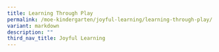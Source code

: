 ```yaml
---
title: Learning Through Play
permalink: /moe-kindergarten/joyful-learning/learning-through-play/
variant: markdown
description: ""
third_nav_title: Joyful Learning
---
```

